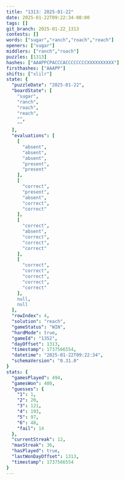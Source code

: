 ```yaml
---
title: "1313: 2025-01-22"
date: 2025-01-22T09:22:34-08:00
tags: []
git_branch: 2025-01-22_1313
contests: []
words: ["sugar","ranch","roach","reach"]
openers: ["sugar"]
middlers: ["ranch","roach"]
puzzles: [1313]
hashes: ["AAAPPCPACCCACCCCCCCCXXXXXXXXXX"]
firsthashes: ["AAAPP"]
shifts: ["xlilr"]
state: {
  "puzzleDate": "2025-01-22",
  "boardState": [
    "sugar",
    "ranch",
    "roach",
    "reach",
    "",
    ""
  ],
  "evaluations": [
    [
      "absent",
      "absent",
      "absent",
      "present",
      "present"
    ],
    [
      "correct",
      "present",
      "absent",
      "correct",
      "correct"
    ],
    [
      "correct",
      "absent",
      "correct",
      "correct",
      "correct"
    ],
    [
      "correct",
      "correct",
      "correct",
      "correct",
      "correct"
    ],
    null,
    null
  ],
  "rowIndex": 4,
  "solution": "reach",
  "gameStatus": "WIN",
  "hardMode": true,
  "gameId": "1352",
  "dayOffset": 1313,
  "timestamp": 1737566554,
  "datetime": "2025-01-22T09:22:34",
  "schemaVersion": "0.31.0"
}
stats: {
  "gamesPlayed": 494,
  "gamesWon": 480,
  "guesses": {
    "1": 1,
    "2": 20,
    "3": 121,
    "4": 193,
    "5": 97,
    "6": 48,
    "fail": 14
  },
  "currentStreak": 12,
  "maxStreak": 36,
  "hasPlayed": true,
  "lastWonDayOffset": 1313,
  "timestamp": 1737566554
}
---
```

<!-- more -->

